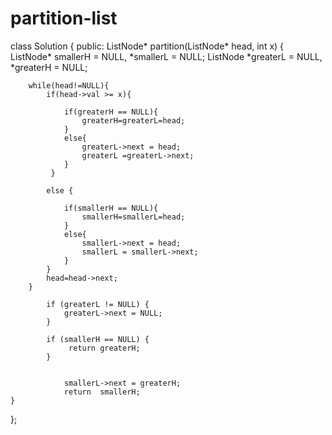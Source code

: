 # partition-list
class Solution {
public:
    ListNode* partition(ListNode* head, int x) {
        ListNode* smallerH = NULL, *smallerL = NULL;
        ListNode *greaterL = NULL, *greaterH = NULL;
        
        while(head!=NULL){ 
            if(head->val >= x){
                 
                if(greaterH == NULL){
                    greaterH=greaterL=head;
                }
                else{
                    greaterL->next = head; 
                    greaterL =greaterL->next;
                }              
             }
            
            else {
               
                if(smallerH == NULL){
                    smallerH=smallerL=head;
                }
                else{
                    smallerL->next = head; 
                    smallerL = smallerL->next;
                }
            }
            head=head->next;
        }
              
            if (greaterL != NULL) {
                greaterL->next = NULL; 
            }

            if (smallerH == NULL) { 
                 return greaterH; 
            } 
           
                
                smallerL->next = greaterH; 
                return  smallerH;    
    }
};
